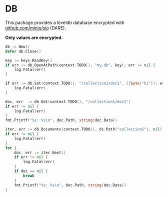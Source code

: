 # DB

This package provides a leveldb database encrypted with [github.com/minio/sio](https://github.com/minio/sio) (DARE).

**Only values are encrypted.**

```go
db := New()
defer db.Close()

key := keys.RandKey()
if err := db.OpenAtPath(context.TODO(), "my.db", key); err != nil {
    log.Fatal(err)
}

if err := db.Set(context.TODO(), "/collection1/doc1", []byte("hi")); err != nil {
    log.Fatal(err)
}

doc, err  := db.Get(context.TODO(), "/collection1/doc1")
if err != nil {
    log.Fatal(err)
}
fmt.Printf("%s: %s\n", doc.Path, string(doc.Data))

iter, err := db.Documents(context.TODO(), ds.Path("collection1"), nil)
if err != nil {
    log.Fatal(err)
}
for {
    doc, err := iter.Next()
    if err != nil {
        log.Fatal(err)
    }
    if doc == nil {
        break
    }
    fmt.Printf("%s: %s\n", doc.Path, string(doc.Data))
}
```
